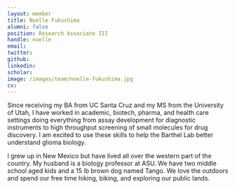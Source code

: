 ```yaml
---
layout: member
title: Noelle Fukushima
alumni: false
position: Research Associate III
handle: noelle
email: 
twitter: 
github: 
linkedin: 
scholar: 
image: /images/team/noelle-fukushima.jpg
cv:
---
```


Since receiving my BA from UC Santa Cruz and my MS from the University of Utah, I have worked in academic, biotech, pharma, and health care settings doing everything from assay development for diagnostic instruments to high throughput screening of small molecules for drug discovery. I am excited to use these skills to help the Barthel Lab better understand glioma biology.

I grew up in New Mexico but have lived all over the western part of the country.  My husband is a biology professor at ASU.  We have two middle school aged kids and a 15 lb brown dog named Tango.  We love the outdoors and spend our free time hiking, biking, and exploring our public lands.